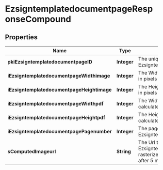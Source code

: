 

# EzsigntemplatedocumentpageResponseCompound

## Properties

Name | Type | Description | Notes
------------ | ------------- | ------------- | -------------
**pkiEzsigntemplatedocumentpageID** | **Integer** | The unique ID of the Ezsigntemplatedocumentpage | 
**iEzsigntemplatedocumentpageWidthimage** | **Integer** | The Width of the page&#39;s image in pixels calculated at 100 DPI | 
**iEzsigntemplatedocumentpageHeightimage** | **Integer** | The Height of the page&#39;s image in pixels calculated at 100 DPI | 
**iEzsigntemplatedocumentpageWidthpdf** | **Integer** | The Width of the page in points calculated at 72 DPI | 
**iEzsigntemplatedocumentpageHeightpdf** | **Integer** | The Height of the page in points calculated at 72 DPI | 
**iEzsigntemplatedocumentpagePagenumber** | **Integer** | The page number in the Ezsigntemplatedocument | 
**sComputedImageurl** | **String** | The Url to the Ezsigntemplatedocumentpage&#39;s rasterized image.  Url will expire after 5 minutes. | 




